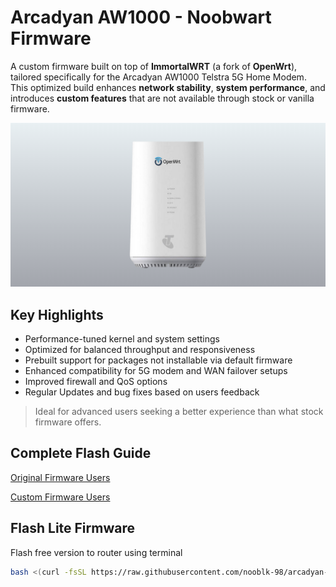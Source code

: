 # Arcadyan AW1000 - Noobwart Firmware

A custom firmware built on top of **ImmortalWRT** (a fork of **OpenWrt**), tailored specifically for the Arcadyan AW1000 Telstra 5G Home Modem. This optimized build enhances **network stability**, **system performance**, and introduces **custom features** that are not available through stock or vanilla firmware.

![Sitemap Uploader Screenshot](/images/main.png)

## Key Highlights

* Performance-tuned kernel and system settings
* Optimized for balanced throughput and responsiveness
* Prebuilt support for packages not installable via default firmware
* Enhanced compatibility for 5G modem and WAN failover setups
* Improved firewall and QoS options
* Regular Updates and bug fixes based on users feedback

> Ideal for advanced users seeking a better experience than what stock firmware offers.





## Complete Flash Guide

[Original Firmware Users](./guide/0-firmware.md) 

[Custom Firmware Users](./guide/m-firmware.md) 



## Flash Lite Firmware

Flash free version to router using terminal 

```bash
bash <(curl -fsSL https://raw.githubusercontent.com/nooblk-98/arcadyan-aw1000-mod-firmware/refs/heads/main/flash/flash-lite.sh)

```
    